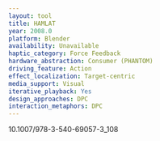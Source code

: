 ```yaml
---
layout: tool
title: HAMLAT
year: 2008.0
platform: Blender
availability: Unavailable
haptic_category: Force Feedback
hardware_abstraction: Consumer (PHANTOM)
driving_feature: Action
effect_localization: Target-centric
media_support: Visual
iterative_playback: Yes
design_approaches: DPC
interaction_metaphors: DPC
---
```

10.1007/978-3-540-69057-3_108